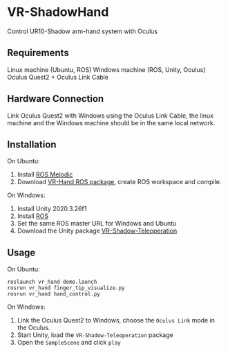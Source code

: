 # VR-ShadowHand
Control UR10-Shadow arm-hand system with Oculus

## Requirements
Linux machine (Ubuntu, ROS)
Windows machine (ROS, Unity, Oculus)
Oculus Quest2 + Oculus Link Cable

## Hardware Connection
Link Oculus Quest2 with Windows using the Oculus Link Cable, the linux machine and the Windows machine should be in the same local network.

## Installation
On Ubuntu:
1. Install [ROS Melodic](http://wiki.ros.org/melodic/Installation/Ubuntu)
2. Download [VR-Hand ROS package](https://drive.google.com/file/d/1oe7UmbuDleIHNe2Oh04PIiQn4MOv_BCF/view?usp=share_link), create ROS workspace and compile.

On Windows:
1. Install Unity 2020.3.26f1
2. Install [ROS](http://wiki.ros.org/Installation/Windows)
3. Set the same ROS master URL for Windows and Ubuntu
4. Download the Unity package [VR-Shadow-Teleoperation](https://drive.google.com/file/d/1VE7xPYl_VV5D8OJ-HcyLGxFncXLTzBd2/view?usp=share_link)


## Usage
On Ubuntu:

```shell
roslaunch vr_hand demo.launch
rosrun vr_hand finger_tip_visualize.py
rosrun vr_hand hand_control.py
```

On Windows:

1. Link the Oculus Quest2 to Windows, choose the `Oculus Link` mode in the Oculus.
2. Start Unity, load the `VR-Shadow-Teleoperation` package
3. Open the `SampleScene` and click `play`
